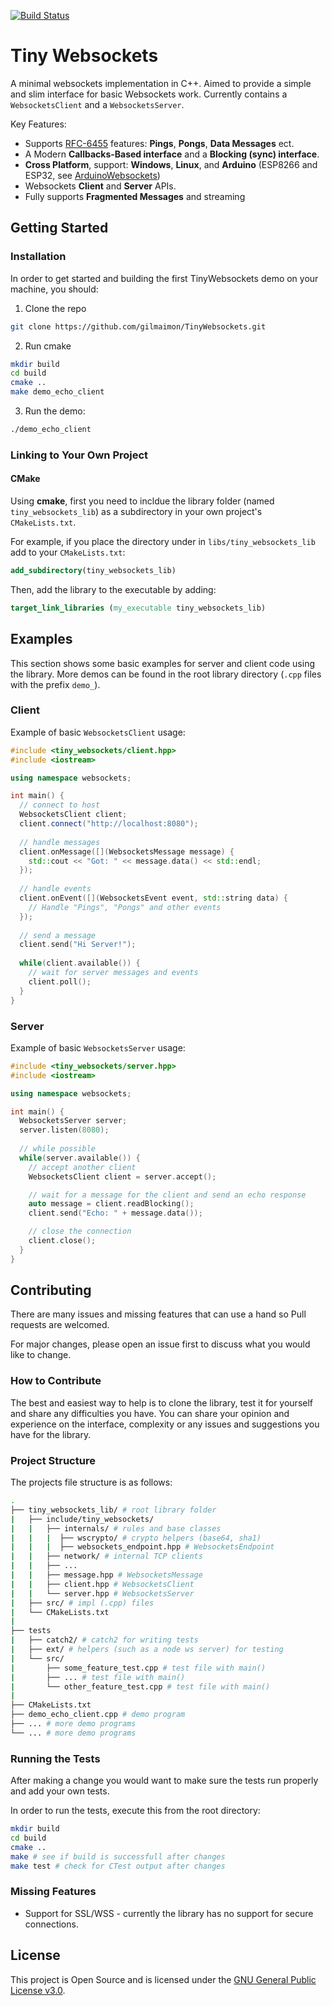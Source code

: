 [![Build Status](https://travis-ci.org/gilmaimon/TinyWebsockets.svg?branch=master)](https://travis-ci.org/gilmaimon/TinyWebsockets)

# Tiny Websockets

A minimal websockets implementation in C++. Aimed to provide a simple and slim interface for basic Websockets work. Currently contains a `WebsocketsClient` and a `WebsocketsServer`.

Key Features:

* Supports [RFC-6455](https://tools.ietf.org/html/rfc6455) features: **Pings**, **Pongs**, **Data Messages** ect.
* A Modern **Callbacks-Based interface** and a **Blocking (sync) interface**.
* **Cross Platform**, support: **Windows**, **Linux**, and **Arduino** (ESP8266 and ESP32, see [ArduinoWebsockets](https://github.com/gilmaimon/ArduinoWebsockets))
* Websockets **Client** and **Server** APIs.
* Fully supports **Fragmented Messages** and streaming

## Getting Started

### Installation

In order to get started and building the first TinyWebsockets demo on your machine, you should:

1. Clone the repo

```sh
git clone https://github.com/gilmaimon/TinyWebsockets.git
```

2. Run cmake

```sh
mkdir build
cd build
cmake ..
make demo_echo_client
```

3. Run the demo:

```sh
./demo_echo_client
```

### Linking to Your Own Project

#### CMake

Using **cmake**, first you need to incldue the library folder (named `tiny_websockets_lib`) as a subdirectory in your own project's `CMakeLists.txt`.

For example, if you place the directory under in `libs/tiny_websockets_lib` add to your `CMakeLists.txt`:

```cmake
add_subdirectory(tiny_websockets_lib)
```

Then, add the library to the executable by adding:

```cmake
target_link_libraries (my_executable tiny_websockets_lib)
```

## Examples

This section shows some basic examples for server and client code using the library. More demos can be found in the root library directory (`.cpp` files with the prefix `demo_`).

### Client

Example of basic `WebsocketsClient` usage:

```c++
#include <tiny_websockets/client.hpp>
#include <iostream>

using namespace websockets;

int main() {
  // connect to host
  WebsocketsClient client;
  client.connect("http://localhost:8080");
  
  // handle messages
  client.onMessage([](WebsocketsMessage message) {
    std::cout << "Got: " << message.data() << std::endl;
  });
  
  // handle events
  client.onEvent([](WebsocketsEvent event, std::string data) {
    // Handle "Pings", "Pongs" and other events 
  });
  
  // send a message
  client.send("Hi Server!");
  
  while(client.available()) {
    // wait for server messages and events
    client.poll();
  }
}
```

### Server

Example of basic `WebsocketsServer` usage:

```c++
#include <tiny_websockets/server.hpp>
#include <iostream>

using namespace websockets;

int main() {
  WebsocketsServer server;
  server.listen(8080);
  
  // while possible
  while(server.available()) {
    // accept another client
    WebsocketsClient client = server.accept();

    // wait for a message for the client and send an echo response
    auto message = client.readBlocking();
    client.send("Echo: " + message.data());

    // close the connection
    client.close();
  }
}

```

## Contributing

There are many issues and missing features that can use a hand so Pull requests are welcomed.

For major changes, please open an issue first to discuss what you would like to change.

### How to Contribute

The best and easiest way to help is to clone the library, test it for yourself and share any difficulties you have. You can share your opinion and experience on the interface, complexity or any issues and suggestions you have for the library.

### Project Structure

The projects file structure is as follows:

```bash
.
├── tiny_websockets_lib/ # root library folder
|   ├── include/tiny_websockets/
|   |   ├── internals/ # rules and base classes
|   |   |  ├── wscrypto/ # crypto helpers (base64, sha1)
|   |   |  ├── websockets_endpoint.hpp # WebsocketsEndpoint
|   |   ├── network/ # internal TCP clients
|   |   ├── ...
|   |   ├── message.hpp # WebsocketsMessage
|   |   ├── client.hpp # WebsocketsClient
|   |   └── server.hpp # WebsocketsServer
|   ├── src/ # impl (.cpp) files
|   └── CMakeLists.txt
|
├── tests
|   ├── catch2/ # catch2 for writing tests
|   ├── ext/ # helpers (such as a node ws server) for testing
|   └── src/
|       ├── some_feature_test.cpp # test file with main()
|       ├── ... # test file with main()
|       └── other_feature_test.cpp # test file with main()
|
├── CMakeLists.txt
├── demo_echo_client.cpp # demo program
├── ... # more demo programs
└── ... # more demo programs
```

### Running the Tests
After making a change you would want to make sure the tests run properly and add your own tests.

In order to run the tests, execute this from the root directory:

```bash
mkdir build
cd build
cmake ..
make # see if build is successfull after changes
make test # check for CTest output after changes
```

### Missing Features

* Support for SSL/WSS - currently the library has no support for secure connections.

## License

This project is Open Source and is licensed under the [GNU General Public License v3.0](LICENSE).